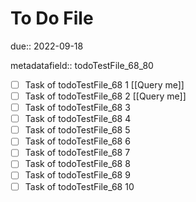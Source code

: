 # To Do File

due:: 2022-09-18

metadatafield:: todoTestFile_68_80

- [ ] Task of todoTestFile_68 1 [[Query me]]
- [ ] Task of todoTestFile_68 2 [[Query me]]
- [ ] Task of todoTestFile_68 3
- [ ] Task of todoTestFile_68 4
- [ ] Task of todoTestFile_68 5
- [ ] Task of todoTestFile_68 6
- [ ] Task of todoTestFile_68 7
- [ ] Task of todoTestFile_68 8
- [ ] Task of todoTestFile_68 9
- [ ] Task of todoTestFile_68 10